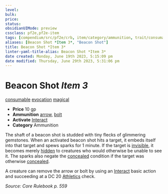```yaml
---
level:
bulk:
price:
status:
obsidianUIMode: preview
cssclass: pf2e,pf2e-item
tags: [compendium/src/pf2e/crb, item/category/ammunition, trait/consumable, trait/evocation, trait/magical]
aliases: [Beacon Shot *Item 3*, "Beacon Shot"]
title: Beacon Shot *Item 3*
linter-yaml-title-alias: Beacon Shot *Item 3*
date created: Monday, June 19th 2023, 5:15:09 pm
date modified: Thursday, June 29th 2023, 5:31:06 pm
---
```


# Beacon Shot *Item 3*

[consumable](rules/traits/consumable.md) [evocation](rules/traits/evocation.md) [magical](rules/traits/magical.md)  

- **Price** 10 gp
- **Ammunition** [arrow](compendium/equipment/items/arrow.md), [bolt](compendium/equipment/items/bolt.md)
- **Activate** [Interact](rules/actions/interact.md)
- **Category** Ammunition

The shaft of a beacon shot is studded with tiny flecks of glimmering gemstones. When an activated beacon shot hits a target, it embeds itself into that target and spews sparks for 1 minute. If the target is [invisible](rules/conditions.md#Invisible), it becomes merely [hidden](rules/conditions.md#Hidden) to creatures who would otherwise be unable to see it. The sparks also negate the [concealed](rules/conditions.md#Concealed) condition if the target was otherwise [concealed](rules/conditions.md#Concealed).

A creature can remove the arrow or bolt by using an [Interact](rules/actions/interact.md) basic action and succeeding at a DC 20 [Athletics](compendium/skills.md#Athletics) check.

*Source: Core Rulebook p. 559*
